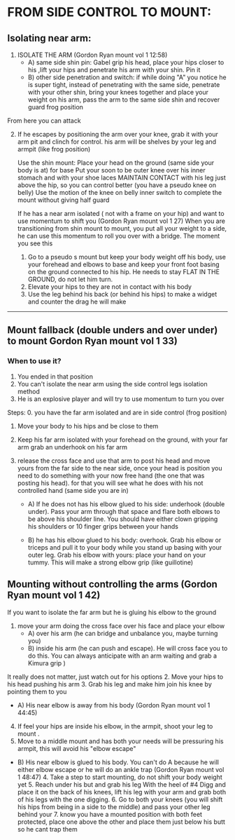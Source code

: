 # FROM SIDE CONTROL TO MOUNT:
## Isolating near arm:
  1) ISOLATE THE ARM (Gordon Ryan mount vol 1 12:58)
     - A) same side shin pin: Gabel grip his head, place your hips closer to his ,lift your hips and penetrate his arm with your shin. Pin it
     - B) other side penetration and switch: if while doing "A" you notice he is super tight, instead of penetrating with the same side, penetrate with your other shin, bring your knees together and place your weight on his arm, pass the arm to the same side shin and recover guard frog position
     
  From here you can attack

  2) If he escapes by positioning the arm over your knee, grab it with your arm pit and clinch for control. his arm will be shelves by your leg and armpit (like frog position)

        Use the shin mount:  Place your head on the ground   (same side your body is at) for base
        Put your soon to be outer knee over his inner stomach and with your shoe laces MAINTAIN CONTACT with his leg just above the hip, so you can control better (you have a pseudo knee on belly)
        Use the motion of the knee on belly inner switch to complete the mount without giving half guard
   
        If he has a near arm isolated ( not with a frame on your hip) and want to use momentum to shift you (Gordon Ryan mount vol 1  27)
        When you are transitioning from shin mount to mount, you put all your weight to a side, he can use this momentum to roll you over with a bridge. The moment you see this
        1.  Go to a pseudo s mount but keep your body weight off his body, use your forehead and elbows to base and keep your front foot basing on the ground connected to his hip. He needs to stay FLAT IN THE GROUND, do not let him turn.
        2. Elevate your hips to they are not in contact with his body
        3. Use the leg behind his back (or behind his hips) to make a widget and counter the drag he will make

<hr>

## Mount fallback (double unders and over under) to mount Gordon Ryan mount vol 1 33)
### When to use it?
1. You ended in that position
2. You can't isolate the near arm using the side control legs isolation method 
3. He is an explosive player and will try to use momentum to turn you over

Steps:
0. you have the far arm isolated and are in side control (frog position)
1. Move your body to his hips and be close to them
2. Keep his far arm isolated with your forehead on the ground, with your far arm grab an underhook on his far arm
3. release the cross face and use that arm to post his head and move yours from the far side to the near side, once your head is position you need to do something with your now free hand (the one that was posting his head). for that you will see what he does with his not controlled hand (same side you are in)

    - A) If he does not has his elbow glued to his side: underhook (double under). Pass your arm through that space and flare both elbows to be above his shoulder line. You should have either clown gripping his shoulders or 10 finger grips between your hands
    
    - B) he has his elbow glued to his body: overhook. Grab his elbow or triceps and pull it to your body while you stand up basing with your outer leg. Grab his elbow with yours: place your hand on your tummy. This will make a strong elbow grip (like guillotine)


## Mounting without controlling the arms (Gordon Ryan mount vol 1 42)
If you want to isolate the far arm but he is gluing his elbow to the ground
 1. move your arm doing the cross face over his face and place your elbow
     - A) over his arm (he can bridge and unbalance you, maybe turning you)
     - B) inside his arm (he can push and escape). He will cross face you to do this. You can always anticipate with an arm waiting and grab a Kimura grip )
  
  It really does not matter, just watch out for his options
2. Move your hips to his head pushing his arm
3. Grab his leg and make him join his knee by pointing them to you
  
 - A) His near elbow is away from his body (Gordon Ryan mount vol 1 44:45) 
  4. If feel your hips are inside his elbow, in the armpit, shoot your leg to mount .
  5. Move to a middle mount and has both your needs will be pressuring his armpit, this will avoid his "elbow escape"
  
 - B) His near elbow is glued to his body. You can't do A because he will either elbow escape or he will do an ankle trap (Gordon Ryan mount vol 1 48:47)
   4. Take a step to start mounting, do not shift your body weight yet
   5. Reach under his but and grab his leg
       With the heel of #4 Digg  and place it on the back of his knees,  lift his leg with your arm and  grab both of his legs with the one digging.
   6. Go to both your knees (you will shift his hips from being in a side to the middle) and pass your other leg behind your
   7. know you have a mounted position with both feet protected, place one above the other and place them just below his butt so he cant trap them
